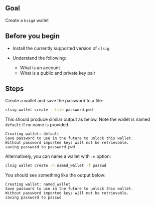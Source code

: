 ## Goal

Create a `ksigd` wallet

## Before you begin

* Install the currently supported version of `clsig`

* Understand the following:
  * What is an account
  * What is a public and private key pair

## Steps

Create a wallet and save the password to a file:

```sh
clsig wallet create --file password.pwd
```

This should produce similar output as below. Note the wallet is named `default` if no name is provided.

```console
Creating wallet: default
Save password to use in the future to unlock this wallet.
Without password imported keys will not be retrievable.
saving password to password.pwd
```

Alternatively, you can name a wallet with `-n` option:

```sh
clsig wallet create -n named_wallet -f passwd
```

You should see something like the output below:

```console
Creating wallet: named_wallet
Save password to use in the future to unlock this wallet.
Without password imported keys will not be retrievable.
saving password to passwd
```
